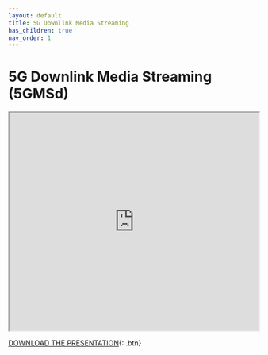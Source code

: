 ```yaml
---
layout: default
title: 5G Downlink Media Streaming
has_children: true
nav_order: 1
---
```


# 5G Downlink Media Streaming (5GMSd)
<iframe width="100%" height="440" src="https://drive.google.com/file/d/105dQMUHnuKxIwn8K7z5rvuPLMU85FQUc/preview"></iframe>

[DOWNLOAD THE PRESENTATION](https://drive.google.com/file/d/105dQMUHnuKxIwn8K7z5rvuPLMU85FQUc/preview){: .btn} 
